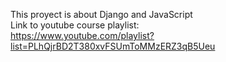This proyect is about Django and JavaScript  
Link to youtube course playlist:  
https://www.youtube.com/playlist?list=PLhQjrBD2T380xvFSUmToMMzERZ3qB5Ueu


